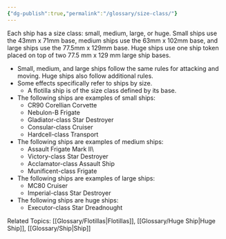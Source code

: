 ```yaml
---
{"dg-publish":true,"permalink":"/glossary/size-class/"}
---
```


Each ship has a size class: small, medium, large, or huge. Small ships use the 43mm x 71mm base, medium ships use the 63mm x 102mm base, and large ships use the 77.5mm x 129mm base. Huge ships use one ship token placed on top of two 77.5 mm x 129 mm large ship
bases.
- Small, medium, and large ships follow the same rules for attacking and moving. Huge ships also follow additional rules.
- Some effects specifically refer to ships by size.
	- A flotilla ship is of the size class defined by its base.
- The following ships are examples of small ships:
	- CR90 Corellian Corvette
	- Nebulon-B Frigate
	- Gladiator-class Star Destroyer
	- Consular-class Cruiser
	- Hardcell-class Transport
- The following ships are examples of medium ships:
	- Assault Frigate Mark II\
	- Victory-class Star Destroyer
	- Acclamator-class Assault Ship
	- Munificent-class Frigate
- The following ships are examples of large ships:
	- MC80 Cruiser
	- Imperial-class Star Destroyer
- The following ships are huge ships:
	- Executor-class Star Dreadnought

Related Topics: [[Glossary/Flotillas\|Flotillas]], [[Glossary/Huge Ship\|Huge Ship]], [[Glossary/Ship\|Ship]]
